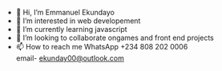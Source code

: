 - 👋 Hi, I’m Emmanuel Ekundayo
- 👀 I’m interested in web developement  
- 🌱 I’m currently learning javascript 
- 💞️ I’m looking to collaborate ongames and front end projects 
- 📫 How to reach me
WhatsApp 
+234 808 202 0006  
email- ekunday00@outlook.com  
 
<!---
EmmanuelEkundayo/EmmanuelEkundayo is a ✨ special ✨ repository because its `README.md` (this file) appears on your GitHub profile.
You can click the Preview link to take a look at your changes. 
--->
 